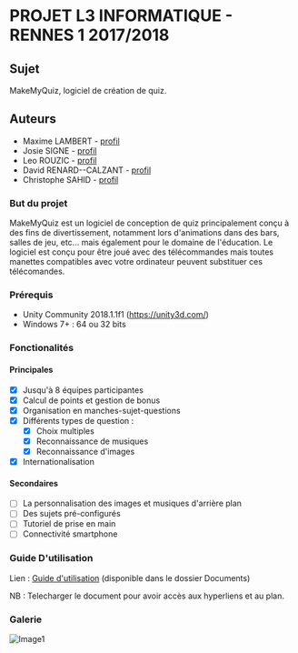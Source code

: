 # PROJET L3 INFORMATIQUE - RENNES 1 2017/2018

## Sujet
MakeMyQuiz, logiciel de création de quiz.

## Auteurs
- Maxime LAMBERT - [profil](https://github.com/MagikarpLvl5)
- Josie SIGNE - [profil](https://github.com/Darlysia)
- Leo ROUZIC - [profil](https://github.com/Morkaning)
- David RENARD--CALZANT - [profil](https://github.com/Chacrex)
- Christophe SAHID - [profil](https://github.com/markhum)

### But du projet

MakeMyQuiz est un logiciel de conception de quiz principalement conçu à des fins de divertissement, notamment lors d'animations dans des bars, salles de jeu, etc... mais également pour le domaine de l'éducation.
Le logiciel est conçu pour être joué avec des télécommandes mais toutes manettes compatibles avec votre ordinateur peuvent substituer ces télécomandes.

### Prérequis 

- Unity Community 2018.1.1f1 (https://unity3d.com/)
- Windows 7+ : 64 ou 32 bits

### Fonctionalités
#### Principales
- [x] Jusqu'à 8 équipes participantes
- [x] Calcul de points et gestion de bonus
- [x] Organisation en manches-sujet-questions
- [x] Différents types de question : 
    - [x] Choix multiples
    - [x] Reconnaissance de musiques
    - [x] Reconnaissance d'images
- [x] Internationalisation
#### Secondaires
- [ ] La personnalisation des images et musiques d'arrière plan
- [ ] Des sujets pré-configurés
- [ ] Tutoriel de prise en main
- [ ] Connectivité smartphone

### Guide D'utilisation

Lien : [Guide d'utilisation](Documents/Guide_d'utilisation.pdf)
(disponible dans le dossier Documents)

NB : Telecharger le document pour avoir accès aux hyperliens et au plan. 

### Galerie
![Image1](https://i.imgur.com/vijdWOW.jpg)